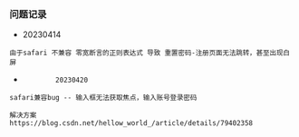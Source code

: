 ### 问题记录

-   20230414

```
由于safari 不兼容 零宽断言的正则表达式 导致 重置密码-注册页面无法跳转，甚至出现白屏
```

-             20230420

```
safari兼容bug -- 输入框无法获取焦点，输入账号登录密码

解决方案
https://blog.csdn.net/hellow_world_/article/details/79402358

```
